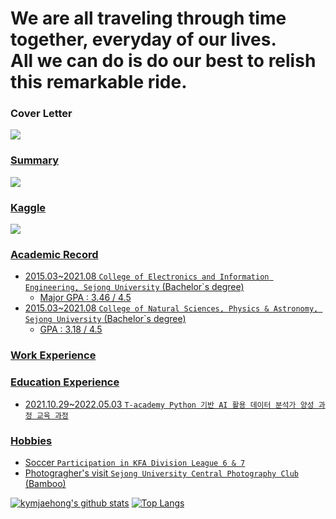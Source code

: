 # We are all traveling through time together, everyday of our lives.</br>All we can do is do our best to relish this remarkable ride. 

### Cover Letter
<a href= "https://innate-sweatshirt-264.notion.site/bebfdb4171c64f7ab1cdb2cdf28197a7"><img src= "https://img.shields.io/badge/자기소개서-666666?style=flat-square&logo=github&logoColor=FFFFFF"/>

### Summary
<a href= "https://innate-sweatshirt-264.notion.site/bb047926a48c4e98aa7b41be39b667d2"><img src= "https://img.shields.io/badge/요약정리-666666?style=flat-square&logo=notion&logoColor=FFFFFF"/>

### Kaggle
<a href= "https://www.kaggle.com/jaehonggym"><img src= "https://img.shields.io/badge/프로필-666666?style=flat-square&logo=kaggle&logoColor=FFFFFF"/>

### Academic Record
- 2015.03~2021.08 `College of Electronics and Information Engineering, Sejong University` (Bachelor`s degree)
    - Major GPA : 3.46 / 4.5
- 2015.03~2021.08 `College of Natural Sciences, Physics & Astronomy, Sejong University` (Bachelor`s degree)
    - GPA : 3.18 / 4.5

### Work Experience

### Education Experience
- 2021.10.29~2022.05.03 `T-academy Python 기반 AI 활용 데이터 분석가 양성 과정 교육 과정`

### Hobbies
- Soccer `Participation in KFA Division League 6 & 7`
- Photogragher's visit `Sejong University Central Photography Club` (Bamboo)  

[![kymjaehong's github stats](https://github-readme-stats.vercel.app/api?username=kymjaehong&title_color=666666&text_color=666666&icon_color=666666&bg_color=FFFFFF&locale=)](https://github.com/kymjaehong)  [![Top Langs](https://github-readme-stats.vercel.app/api/top-langs/?username=kymjaehong)](https://github.com/kymjaehong/github-readme-stats)